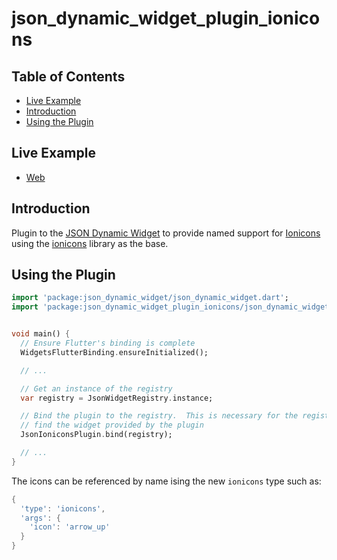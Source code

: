 # json_dynamic_widget_plugin_ionicons

## Table of Contents

* [Live Example](#live-example)
* [Introduction](#introduction)
* [Using the Plugin](#using-the-plugin)


## Live Example

* [Web](https://peiffer-innovations.github.io/json_dynamic_widget_plugin_ionicons/web/index.html#/)


## Introduction

Plugin to the [JSON Dynamic Widget](https://peiffer-innovations.github.io/json_dynamic_widget) to provide named support for [Ionicons](https://ionicons.com/) using the [ionicons](https://pub.dev/packages/ionicons) library as the base.


## Using the Plugin

```dart
import 'package:json_dynamic_widget/json_dynamic_widget.dart';
import 'package:json_dynamic_widget_plugin_ionicons/json_dynamic_widget_plugin_ionicons.dart';


void main() {
  // Ensure Flutter's binding is complete
  WidgetsFlutterBinding.ensureInitialized();

  // ...

  // Get an instance of the registry
  var registry = JsonWidgetRegistry.instance;

  // Bind the plugin to the registry.  This is necessary for the registry to
  // find the widget provided by the plugin
  JsonIoniconsPlugin.bind(registry);

  // ...
}
```

The icons can be referenced by name ising the new `ionicons` type such as:
```dart
{
  'type': 'ionicons',
  'args': {
    'icon': 'arrow_up'
  }
}
```
